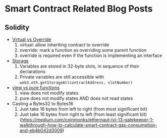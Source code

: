 # Smart Contract Related Blog Posts

## Solidity
- [Virtual vs Override](https://medium.com/upstate-interactive/solidity-override-vs-virtual-functions-c0a5dfb83aaf)
    1. virtual: allow inheriting contract to override
    2. override: mark a function as overriding some parent function
    3. override is required even if the function is implementing an interface
- [Storage](https://medium.com/coinmonks/how-to-read-private-variables-in-contract-storage-with-truffle-ethernaut-lvl-8-walkthrough-b2382741da9f)
    1. Variables are stored in 32-byte slots, in sequence of their declarations
    2. Private variables are still accessible with `web3.eth.getStorageAt(contractAddress, slotNumber)`
- [view vs pure functions](https://docs.soliditylang.org/en/develop/contracts.html#view-functions)
    1. view does not modify states
    2. pure does not modify states AND does not read states
- Casting a Bytes32 to Bytes16
    1. Just take 16 bytes from left to right (from most significant bit) <WRONG>
    2. Just take 16 bytes from right to left (from least significant bit)(https://medium.com/coinmonks/ethernaut-lvl-13-gatekeeper-1-walkthrough-how-to-calculate-smart-contract-gas-consumption-and-eb4b042d3009)

